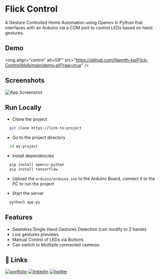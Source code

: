 
# Flick Control

A Gesture Controlled Home Automation using Opencv in Python  that interfaces with an Arduino via a COM port to control LEDs based on hand gestures.


## Demo

<img align="centre" alt=GIF" src="https://github.com/Namith-kp/Flick-Control/blob/main/demo.gif?raw=true" />


## Screenshots

![App Screenshot](https://via.placeholder.com/468x300?text=App+Screenshot+Here)


## Run Locally

- Clone the project

```bash
  git clone https://link-to-project
```

- Go to the project directory

```bash
  cd my-project
```

- Install dependencies

```bash
  pip install opencv-python
  pip install tensorflow
```
- Upload the `arduino/arduino.ino` to the Arduino Board, connect it to the PC to run the project

- Start the server

```bash
  python3 app.py
```


## Features

- Seamless Single Hand Gestures Detection (can modify to 2 hands)
- Live gestures previews
- Manual Control of LEDs via Buttons
- Can switch to Muiltiple connected cameras


## 🔗 Links
[![portfolio](https://img.shields.io/badge/my_portfolio-000?style=for-the-badge&logo=ko-fi&logoColor=white)](https://katherineoelsner.com/)
[![linkedin](https://img.shields.io/badge/linkedin-0A66C2?style=for-the-badge&logo=linkedin&logoColor=white)](https://www.linkedin.com/)
[![twitter](https://img.shields.io/badge/twitter-1DA1F2?style=for-the-badge&logo=twitter&logoColor=white)](https://twitter.com/)


